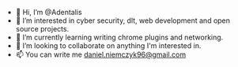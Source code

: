 - 👋 Hi, I’m @Adentalis
- 👀 I’m interested in cyber security, dlt, web development and open source projects.
- 🌱 I’m currently learning writing chrome plugins and networking.
- 💞️ I’m looking to collaborate on anything I'm interested in.
- 📫 You can write me daniel.niemczyk96@gmail.com
